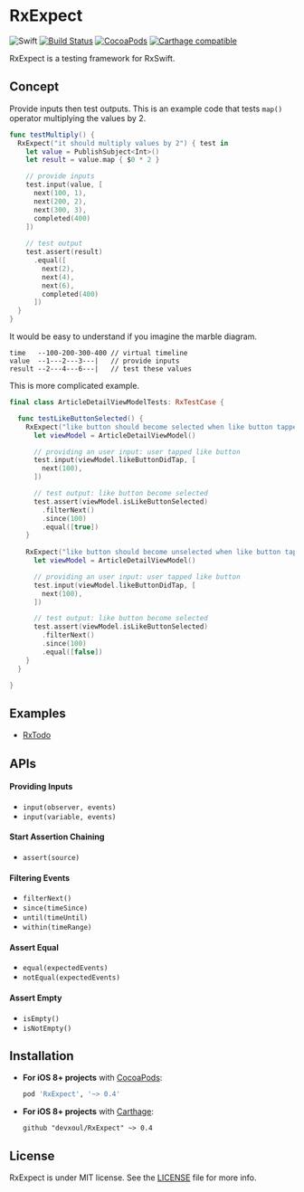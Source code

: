 RxExpect
========

![Swift](https://img.shields.io/badge/Swift-3.0-orange.svg)
[![Build Status](https://travis-ci.org/devxoul/RxExpect.svg?branch=master)](https://travis-ci.org/devxoul/RxExpect)
[![CocoaPods](http://img.shields.io/cocoapods/v/RxExpect.svg)](https://cocoapods.org/pods/RxExpect)
[![Carthage compatible](https://img.shields.io/badge/Carthage-compatible-4BC51D.svg?style=flat)](https://github.com/Carthage/Carthage)

RxExpect is a testing framework for RxSwift.

## Concept

Provide inputs then test outputs. This is an example code that tests `map()` operator multiplying the values by 2.

```swift
func testMultiply() {
  RxExpect("it should multiply values by 2") { test in
    let value = PublishSubject<Int>()
    let result = value.map { $0 * 2 }

    // provide inputs
    test.input(value, [
      next(100, 1),
      next(200, 2),
      next(300, 3),
      completed(400)
    ])
    
    // test output
    test.assert(result)
      .equal([
        next(2),
        next(4),
        next(6),
        completed(400)
      ])
  }
}
```

It would be easy to understand if you imagine the marble diagram.

```
time   --100-200-300-400 // virtual timeline
value  --1---2---3---|   // provide inputs
result --2---4---6---|   // test these values
```

This is more complicated example.

```swift
final class ArticleDetailViewModelTests: RxTestCase {

  func testLikeButtonSelected() {
    RxExpect("like button should become selected when like button tapped") { test in
      let viewModel = ArticleDetailViewModel()

      // providing an user input: user tapped like button
      test.input(viewModel.likeButtonDidTap, [
        next(100),
      ])

      // test output: like button become selected
      test.assert(viewModel.isLikeButtonSelected)
        .filterNext()
        .since(100)
        .equal([true])
    }
    
    RxExpect("like button should become unselected when like button tapped") { test in
      let viewModel = ArticleDetailViewModel()

      // providing an user input: user tapped like button
      test.input(viewModel.likeButtonDidTap, [
        next(100),
      ])

      // test output: like button become selected
      test.assert(viewModel.isLikeButtonSelected)
        .filterNext()
        .since(100)
        .equal([false])
    }
  }

}
```

## Examples

* [RxTodo](https://github.com/devxoul/RxTodo/tree/master/RxTodoTests/Sources/Tests)

## APIs

#### Providing Inputs

* `input(observer, events)`
* `input(variable, events)`

#### Start Assertion Chaining

* `assert(source)`

#### Filtering Events

* `filterNext()`
* `since(timeSince)`
* `until(timeUntil)`
* `within(timeRange)`

#### Assert Equal

* `equal(expectedEvents)`
* `notEqual(expectedEvents)`

#### Assert Empty

* `isEmpty()`
* `isNotEmpty()`

## Installation

- **For iOS 8+ projects** with [CocoaPods](https://cocoapods.org):

    ```ruby
    pod 'RxExpect', '~> 0.4'
    ```

- **For iOS 8+ projects** with [Carthage](https://github.com/Carthage/Carthage):

    ```
    github "devxoul/RxExpect" ~> 0.4
    ```

## License

RxExpect is under MIT license. See the [LICENSE](LICENSE) file for more info.
